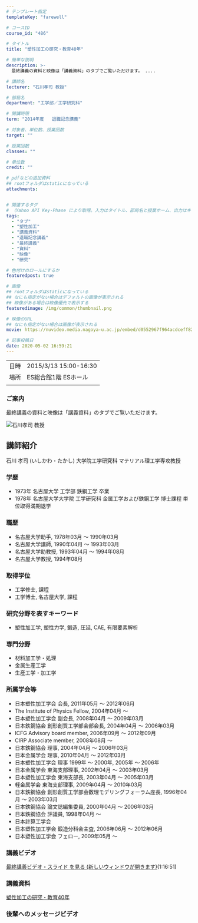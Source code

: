 ```yaml
---
# テンプレート指定
templateKey: "farewell"

# コースID
course_id: "486"

# タイトル
title: "塑性加工の研究・教育40年"

# 簡単な説明
description: >-
  最終講義の資料と映像は「講義資料」のタブでご覧いただけます。 ....

# 講師名
lecturer: "石川孝司 教授"

# 部局名
department: "工学部／工学研究科"

# 開講時限
term: "2014年度	退職記念講義"

# 対象者、単位数、授業回数
target: ""

# 授業回数
classes: ""

# 単位数
credit: ""

# pdfなどの追加資料
## rootフォルダはstaticになっている
attachments:


# 関連するタグ
# （Yahoo API Key-Phase により取得。入力はタイトル、部局名と授業ホーム、出力はキーフレーズ（tags））
tags:
  - "タブ"
  - "塑性加工"
  - "講義資料"
  - "退職記念講義"
  - "最終講義"
  - "資料"
  - "映像"
  - "研究"

# 色付けのロールにするか
featuredpost: true

# 画像
## rootフォルダはstaticになっている
## なにも指定がない場合はデフォルトの画像が表示される
## 映像がある場合は映像優先で表示する
featuredimage: /img/common/thumbnail.png

# 映像のURL
## なにも指定がない場合は画像が表示される
movie: https://nuvideo.media.nagoya-u.ac.jp/embed/d0552967f964acdceff82e592e34ed9edf14e112

# 記事投稿日
date: 2020-05-02 16:59:21
---
```


|   |   |
|---|---|
| 日時 | 2015/3/13  15:00-16:30 |
| 場所 | ES総合館1階 ESホール |
|   |   |


### ご案内

最終講義の資料と映像は「講義資料」のタブでご覧いただけます。



![石川孝司 教授](https://ocw.nagoya-u.jp/files/486/ishikawa2.jpg) 
## 講師紹介

石川 孝司 (いしかわ・たかし) 大学院工学研究科 マテリアル理工学専攻教授

### 学歴

* 1973年 名古屋大学 工学部 鉄鋼工学 卒業
* 1978年 名古屋大学大学院 工学研究科 金属工学および鉄鋼工学 博士課程 単位取得満期退学

### 職歴

* 名古屋大学助手, 1978年03月 ～ 1990年03月
* 名古屋大学講師, 1990年04月 ～ 1993年03月
* 名古屋大学助教授, 1993年04月 ～ 1994年08月
* 名古屋大学教授, 1994年08月

### 取得学位

* 工学修士, 課程
* 工学博士, 名古屋大学, 課程

### 研究分野を表すキーワード

* 塑性加工学, 塑性力学, 鍛造, 圧延, CAE, 有限要素解析

### 専門分野

* 材料加工学・処理
* 金属生産工学
* 生産工学・加工学

### 所属学会等

* 日本塑性加工学会 会長, 2011年05月 ～ 2012年06月
* The Institute of Physics Fellow, 2004年04月 ～
* 日本塑性加工学会 副会長, 2008年04月 ～ 2009年03月
* 日本鉄鋼協会 創形創質工学部会部会長, 2004年04月 ～ 2006年03月
* ICFG Advisory board member, 2006年09月 ～ 2012年09月
* CIRP Associate member, 2008年08月 ～
* 日本鉄鋼協会 理事, 2004年04月 ～ 2006年03月
* 日本金属学会 理事, 2010年04月 ～ 2012年03月
* 日本塑性加工学会 理事 1999年 〜 2000年, 2005年 〜 2006年
* 日本金属学会 東海支部理事, 2002年04月 ～ 2003年03月
* 日本塑性加工学会 東海支部長, 2003年04月 ～ 2005年03月
* 軽金属学会 東海支部理事, 2009年04月 ～ 2010年03月
* 日本鉄鋼協会 創形創質工学部会数理モデリングフォーラム座長, 1996年04月 ～ 2003年03月
* 日本鉄鋼協会 論文誌編集委員, 2000年04月 ～ 2006年03月
* 日本鉄鋼協会 評議員, 1998年04月 ～
* 日本計算工学会
* 日本塑性加工学会 鍛造分科会主査, 2006年06月 ～ 2012年06月
* 日本塑性加工学会 フェロー, 2009年05月 ～


### 講義ビデオ

<!--
<a href="https://nuvideo.media.nagoya-u.ac.jp/embed/d0552967f964acdceff82e592e34ed9edf14e112" target="blank">最終講義ビデオ・スライド
を見る (新しいウィンドウが開きます)</a>-->
[最終講義ビデオ・スライド
を見る (新しいウィンドウが開きます)](https://nuvideo.media.nagoya-u.ac.jp/embed/d0552967f964acdceff82e592e34ed9edf14e112)(1:16:51)


### 講義資料

[塑性加工の研究・教育40年](https://ocw.nagoya-u.jp/files/486/final_lecture.pdf) 

### 後輩へのメッセージビデオ

<a target="blank" href="https://nuvideo.media.nagoya-u.ac.jp/embed/d38cde3782e1b77422f075013c1050e04ea75168" width="640" height="360" frameborder="0" allowfullscreen></iframe>
-----
